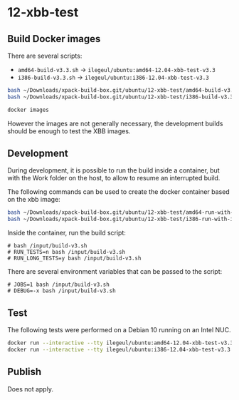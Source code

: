 
# 12-xbb-test

## Build Docker images

There are several scripts:

- `amd64-build-v3.3.sh` -> `ilegeul/ubuntu:amd64-12.04-xbb-test-v3.3`
- `i386-build-v3.3.sh` -> `ilegeul/ubuntu:i386-12.04-xbb-test-v3.3`

```sh
bash ~/Downloads/xpack-build-box.git/ubuntu/12-xbb-test/amd64-build-v3.3.sh
bash ~/Downloads/xpack-build-box.git/ubuntu/12-xbb-test/i386-build-v3.3.sh

docker images
```

However the images are not generally necessary, the development builds
should be enough to test the XBB images.

## Development

During development, it is possible to run the build inside a container,
but with the Work folder on the host, to allow to resume an interrupted
build.

The following commands can be used to create the docker container
based on the xbb image:

```sh
bash ~/Downloads/xpack-build-box.git/ubuntu/12-xbb-test/amd64-run-with-image-v3.3.sh
bash ~/Downloads/xpack-build-box.git/ubuntu/12-xbb-test/i386-run-with-image-v3.3.sh
```

Inside the container, run the build script:

```console
# bash /input/build-v3.sh
# RUN_TESTS=n bash /input/build-v3.sh
# RUN_LONG_TESTS=y bash /input/build-v3.sh
```

There are several environment variables that can be passed to the script:

```console
# JOBS=1 bash /input/build-v3.sh
# DEBUG=-x bash /input/build-v3.sh
```

## Test

The following tests were performed on a Debian 10
running on an Intel NUC.

```sh
docker run --interactive --tty ilegeul/ubuntu:amd64-12.04-xbb-test-v3.3
docker run --interactive --tty ilegeul/ubuntu:i386-12.04-xbb-test-v3.3
```

## Publish

Does not apply.
